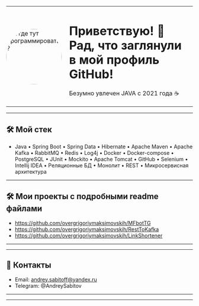 
<table style="border: none;">
  <tr>
    <td style="border: none; padding: 0;">
      <a href="https://github.com/YOUR_GITHUB_USERNAME">
        <img src="https://avatars.githubusercontent.com/u/61863925?v=4" alt="А где тут программировать?" width="150" style="border-radius: 50%;">
      </a>
    </td>
    <td style="border: none; padding-left: 20px; vertical-align: top;">
      <h1>Приветствую! 👋 Рад, что заглянули в мой профиль GitHub!</h1>
      <p>
        Безумно увлечен JAVA с 2021 года ☕️
      </p>
    </td>
  </tr>
</table>

---
## 🛠️ Мой стек
* Java • Spring Boot • Spring Data • Hibernate • Apache Maven • Apache Kafka • RabbitMQ • Redis • Log4j • Docker • Docker-compose • PostgreSQL • JUnit • Mockito • Apache Tomcat • GitHub • Selenium • Intellij IDEA • Реляционные БД • Монолит • REST • Микросервисная архитектура


---
## 🛠️ Мои проекты с подробными readme файлами
*   https://github.com/overgrigoriymaksimovskih/MFbotTG
*   https://github.com/overgrigoriymaksimovskih/RestToKafka
*   https://github.com/overgrigoriymaksimovskih/LinkShortener
---
---

## 🤝 Контакты

*   Email: [andrey.sabitoff@yandex.ru](mailto:andrey.sabitoff@yandex.ru)
*   Telegram: @AndreySabitov
---
---


